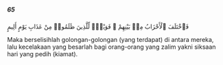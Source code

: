 ##### 65

<span class="ayah">فَٱخْتَلَفَ ٱلْأَحْزَابُ مِنۢ بَيْنِهِمْ ۖ فَوَيْلٌۭ لِّلَّذِينَ ظَلَمُوا۟ مِنْ عَذَابِ يَوْمٍ أَلِيمٍ</span>

<span class="ayah_translation">Maka berselisihlah golongan-golongan (yang terdapat) di antara mereka, lalu kecelakaan yang besarlah bagi orang-orang yang zalim yakni siksaan hari yang pedih (kiamat).</span>
